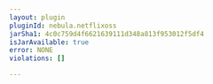 ```yaml
---
layout: plugin
pluginId: nebula.netflixoss
jarSha1: 4c0c759d4f6621639111d348a813f953012f5df4
isJarAvailable: true
error: NONE
violations: []

---
```

